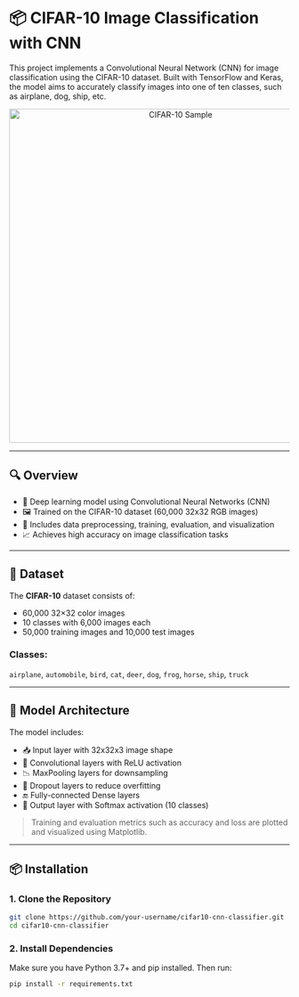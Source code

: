# 📦 CIFAR-10 Image Classification with CNN

This project implements a Convolutional Neural Network (CNN) for image classification using the CIFAR-10 dataset. Built with TensorFlow and Keras, the model aims to accurately classify images into one of ten classes, such as airplane, dog, ship, etc.

<p align="center">
  <img src="https://raw.githubusercontent.com/username/cifar10-cnn-classifier/main/assets/cifar10_sample.png" alt="CIFAR-10 Sample" width="600"/>
</p>

---

## 🔍 Overview

- 🧠 Deep learning model using Convolutional Neural Networks (CNN)
- 🖼️ Trained on the CIFAR-10 dataset (60,000 32x32 RGB images)
- 🔬 Includes data preprocessing, training, evaluation, and visualization
- 📈 Achieves high accuracy on image classification tasks

---

## 🧾 Dataset

The **CIFAR-10** dataset consists of:

- 60,000 32×32 color images
- 10 classes with 6,000 images each
- 50,000 training images and 10,000 test images

### Classes:
`airplane`, `automobile`, `bird`, `cat`, `deer`, `dog`, `frog`, `horse`, `ship`, `truck`

---

## 🧠 Model Architecture

The model includes:

- 📥 Input layer with 32x32x3 image shape
- 🔄 Convolutional layers with ReLU activation
- 📉 MaxPooling layers for downsampling
- 🔁 Dropout layers to reduce overfitting
- 🔚 Fully-connected Dense layers
- 🧮 Output layer with Softmax activation (10 classes)

> Training and evaluation metrics such as accuracy and loss are plotted and visualized using Matplotlib.

---

## 📦 Installation

### 1. Clone the Repository

```bash
git clone https://github.com/your-username/cifar10-cnn-classifier.git
cd cifar10-cnn-classifier
```

### 2. Install Dependencies
Make sure you have Python 3.7+ and pip installed. Then run:
```bash
pip install -r requirements.txt
```



